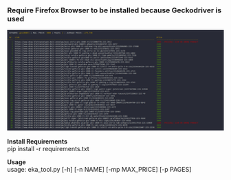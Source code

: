<h3>Require Firefox Browser to be installed because Geckodriver is used</h3>

![Preview Screenshot](./preview.png "Preview")

**Install Requirements**<br>
pip install -r requirements.txt

**Usage**<br>
usage: eka_tool.py [-h] [-n NAME] [-mp MAX_PRICE] [-p PAGES]
